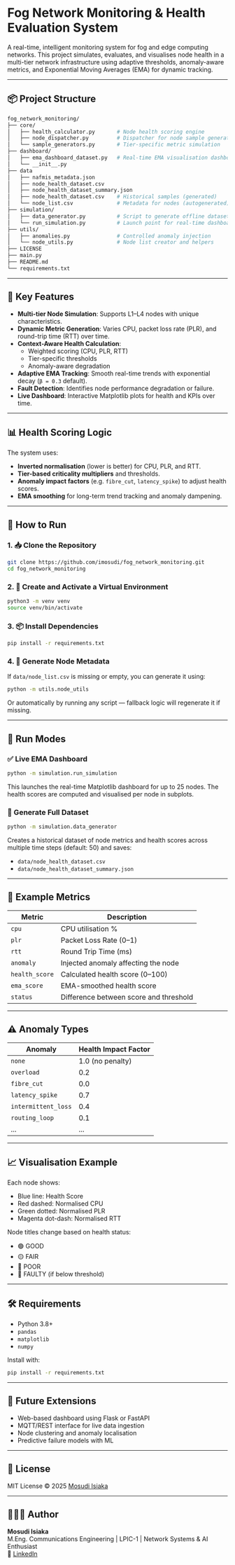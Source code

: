 # Fog Network Monitoring & Health Evaluation System

A real-time, intelligent monitoring system for fog and edge computing networks. This project simulates, evaluates, and visualises node health in a multi-tier network infrastructure using adaptive thresholds, anomaly-aware metrics, and Exponential Moving Averages (EMA) for dynamic tracking.

---

## 📦 Project Structure

```bash
fog_network_monitoring/
├── core/
│   ├── health_calculator.py       # Node health scoring engine
│   ├── node_dispatcher.py         # Dispatcher for node sample generation
│   └── sample_generators.py       # Tier-specific metric simulation
├── dashboard/
│   ├── ema_dashboard_dataset.py   # Real-time EMA visualisation dashboard with dataset collection
│   └── __init__.py
├── data
│   ├── nafmis_metadata.json
│   ├── node_health_dataset.csv
│   ├── node_health_dataset_summary.json
│   ├── node_health_dataset.csv    # Historical samples (generated)
│   └── node_list.csv              # Metadata for nodes (autogenerated)
├── simulation/
│   ├── data_generator.py          # Script to generate offline datasets
│   └── run_simulation.py          # Launch point for real-time dashboard
├── utils/
│   ├── anomalies.py               # Controlled anomaly injection
│   └── node_utils.py              # Node list creator and helpers
├── LICENSE
├── main.py
├── README.md
└── requirements.txt
```

---

## 🚀 Key Features

- **Multi-tier Node Simulation**: Supports L1–L4 nodes with unique characteristics.
- **Dynamic Metric Generation**: Varies CPU, packet loss rate (PLR), and round-trip time (RTT) over time.
- **Context-Aware Health Calculation**:
  - Weighted scoring (CPU, PLR, RTT)
  - Tier-specific thresholds
  - Anomaly-aware degradation
- **Adaptive EMA Tracking**: Smooth real-time trends with exponential decay (`β = 0.3` default).
- **Fault Detection**: Identifies node performance degradation or failure.
- **Live Dashboard**: Interactive Matplotlib plots for health and KPIs over time.

---

## 📊 Health Scoring Logic

The system uses:

- **Inverted normalisation** (lower is better) for CPU, PLR, and RTT.
- **Tier-based criticality multipliers** and thresholds.
- **Anomaly impact factors** (e.g. `fibre_cut`, `latency_spike`) to adjust health scores.
- **EMA smoothing** for long-term trend tracking and anomaly dampening.

---

## 🧪 How to Run

### 1. 📥 Clone the Repository

```bash
git clone https://github.com/imosudi/fog_network_monitoring.git
cd fog_network_monitoring
```

### 2. 🐍 Create and Activate a Virtual Environment

```bash
python3 -m venv venv
source venv/bin/activate
```

### 3. 📦 Install Dependencies

```bash
pip install -r requirements.txt
```

### 4. 🧬 Generate Node Metadata

If `data/node_list.csv` is missing or empty, you can generate it using:

```bash
python -m utils.node_utils
```

Or automatically by running any script — fallback logic will regenerate it if missing.

---

## 📁 Run Modes

### ✅ Live EMA Dashboard

```bash
python -m simulation.run_simulation
```

This launches the real-time Matplotlib dashboard for up to 25 nodes. The health scores are computed and visualised per node in subplots.

### 🧮 Generate Full Dataset

```bash
python -m simulation.data_generator
```

Creates a historical dataset of node metrics and health scores across multiple time steps (default: 50) and saves:

- `data/node_health_dataset.csv`
- `data/node_health_dataset_summary.json`

---

## 🧠 Example Metrics

| Metric        | Description                          |
|---------------|--------------------------------------|
| `cpu`         | CPU utilisation %                    |
| `plr`         | Packet Loss Rate (0–1)               |
| `rtt`         | Round Trip Time (ms)                 |
| `anomaly`     | Injected anomaly affecting the node  |
| `health_score`| Calculated health score (0–100)      |
| `ema_score`   | EMA-smoothed health score            |
| `status`      | Difference between score and threshold|

---

## ⚠️ Anomaly Types

| Anomaly            | Health Impact Factor |
|--------------------|----------------------|
| `none`             | 1.0 (no penalty)     |
| `overload`         | 0.2                  |
| `fibre_cut`        | 0.0                  |
| `latency_spike`    | 0.7                  |
| `intermittent_loss`| 0.4                  |
| `routing_loop`     | 0.1                  |
| ...                | ...                  |

---

## 📈 Visualisation Example

Each node shows:
- Blue line: Health Score
- Red dashed: Normalised CPU
- Green dotted: Normalised PLR
- Magenta dot-dash: Normalised RTT

Node titles change based on health status:
- 🟢 GOOD
- 🟡 FAIR
- 🔴 POOR
- 🔘 FAULTY (if below threshold)

---

## 🛠 Requirements

- Python 3.8+
- `pandas`
- `matplotlib`
- `numpy`

Install with:

```bash
pip install -r requirements.txt
```

---

## 📌 Future Extensions

- Web-based dashboard using Flask or FastAPI
- MQTT/REST interface for live data ingestion
- Node clustering and anomaly localisation
- Predictive failure models with ML

---

## 📜 License

MIT License © 2025 [Mosudi Isiaka](https://github.com/imosudi)

---

## 🙋🏽‍♂️ Author

**Mosudi Isiaka**  
M.Eng. Communications Engineering | LPIC-1 | Network Systems & AI Enthusiast  
🔗 [LinkedIn](https://www.linkedin.com/in/isiaka-mosudi-9367a21b/)
